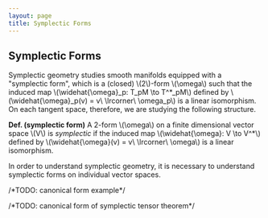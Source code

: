 ```yaml
---
layout: page
title: Symplectic Forms
---
```


## Symplectic Forms

Symplectic geometry studies smooth manifolds equipped with a "symplectic form", which is a (closed) \\(2\\)-form \\(\omega\\) such that the induced map \\(\widehat{\omega}_p: T\_pM \to T^*\_pM\\) defined by \\(\widehat{\omega}_p(v) = v\ \lrcorner\ \omega\_p\\) is a linear isomorphism. On each tangent space, therefore, we are studying the following structure.

**Def. (symplectic form)** A 2-form \\(\omega\\) on a finite dimensional vector space \\(V\\) is *symplectic* if the induced map \\(\widehat{\omega}: V \to V^*\\) defined by \\(\widehat{\omega}(v) = v\ \lrcorner\ \omega\\) is a linear isomorphism.

In order to understand symplectic geometry, it is necessary to understand symplectic forms on individual vector spaces.

/\*TODO: canonical form example\*/

/\*TODO: canonical form of symplectic tensor theorem\*/